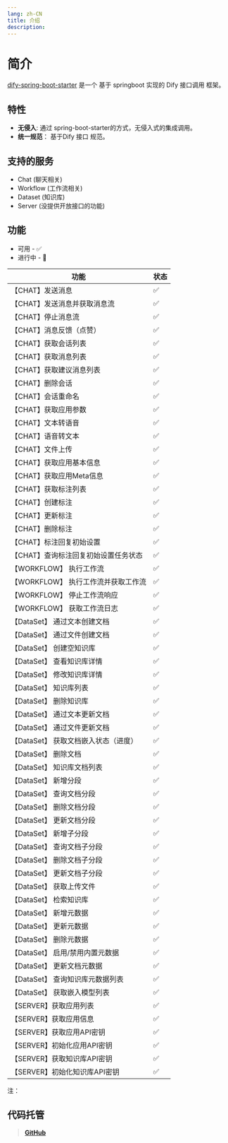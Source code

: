 ```yaml
---
lang: zh-CN
title: 介绍
description: 
---
```


# 简介

[dify-spring-boot-starter](https://github.com/guoshiqiufeng/dify-spring-boot-starter) 是一个 基于 springboot
实现的 Dify 接口调用 框架。

## 特性

- **无侵入**: 通过 spring-boot-starter的方式，无侵入式的集成调用。
- **统一规范**： 基于Dify 接口 规范。

## 支持的服务

- Chat (聊天相关)
- Workflow (工作流相关)
- Dataset (知识库)
- Server (没提供开放接口的功能)

## 功能

* 可用 - ✅
* 进行中 - 🚧

| 功能                     | 状态 |   
|------------------------|----|
| 【CHAT】发送消息             | ✅  |    
| 【CHAT】发送消息并获取消息流       | ✅  |
| 【CHAT】停止消息流            | ✅  |   
| 【CHAT】消息反馈（点赞）         | ✅  |    
| 【CHAT】获取会话列表           | ✅  |    
| 【CHAT】获取消息列表           | ✅  |    
| 【CHAT】获取建议消息列表         | ✅  |    
| 【CHAT】删除会话             | ✅  |    
| 【CHAT】会话重命名            | ✅  |    
| 【CHAT】获取应用参数           | ✅  |    
| 【CHAT】文本转语音            | ✅  |    
| 【CHAT】语音转文本            | ✅  |    
| 【CHAT】文件上传             | ✅  |    
| 【CHAT】获取应用基本信息         | ✅  |    
| 【CHAT】获取应用Meta信息       | ✅  |  
| 【CHAT】获取标注列表           | ✅  |  
| 【CHAT】创建标注             | ✅  |  
| 【CHAT】更新标注             | ✅  |  
| 【CHAT】删除标注             | ✅  |  
| 【CHAT】标注回复初始设置         | ✅  |  
| 【CHAT】查询标注回复初始设置任务状态   | ✅  |  
| 【WORKFLOW】 执行工作流       | ✅  |   
| 【WORKFLOW】 执行工作流并获取工作流 | ✅  |   
| 【WORKFLOW】 停止工作流响应     | ✅  |  
| 【WORKFLOW】 获取工作流日志     | ✅  |  
| 【DataSet】 通过文本创建文档     | ✅  |
| 【DataSet】 通过文件创建文档     | ✅  |
| 【DataSet】 创建空知识库       | ✅  |
| 【DataSet】 查看知识库详情      | ✅  |
| 【DataSet】 修改知识库详情      | ✅  |
| 【DataSet】 知识库列表        | ✅  |
| 【DataSet】 删除知识库        | ✅  |
| 【DataSet】 通过文本更新文档     | ✅  |
| 【DataSet】 通过文件更新文档     | ✅  |
| 【DataSet】 获取文档嵌入状态（进度） | ✅  |
| 【DataSet】 删除文档         | ✅  |
| 【DataSet】 知识库文档列表      | ✅  |
| 【DataSet】 新增分段         | ✅  |
| 【DataSet】 查询文档分段       | ✅  |
| 【DataSet】 删除文档分段       | ✅  |
| 【DataSet】 更新文档分段       | ✅  |
| 【DataSet】 新增子分段        | ✅  |
| 【DataSet】 查询文档子分段      | ✅  |
| 【DataSet】 删除文档子分段      | ✅  |
| 【DataSet】 更新文档子分段      | ✅  |
| 【DataSet】 获取上传文件       | ✅  |
| 【DataSet】 检索知识库        | ✅  |
| 【DataSet】 新增元数据        | ✅  |
| 【DataSet】 更新元数据        | ✅  |
| 【DataSet】 删除元数据        | ✅  |
| 【DataSet】 启用/禁用内置元数据   | ✅  |
| 【DataSet】 更新文档元数据      | ✅  |
| 【DataSet】 查询知识库元数据列表   | ✅  |
| 【DataSet】 获取嵌入模型列表     | ✅  |
| 【SERVER】获取应用列表         | ✅  |
| 【SERVER】获取应用信息         | ✅  |
| 【SERVER】获取应用API密钥      | ✅  |
| 【SERVER】初始化应用API密钥     | ✅  |
| 【SERVER】获取知识库API密钥     | ✅  |
| 【SERVER】初始化知识库API密钥    | ✅  |

注：

## 代码托管

> **[GitHub](https://github.com/guoshiqiufeng/dify-spring-boot-starter)**
